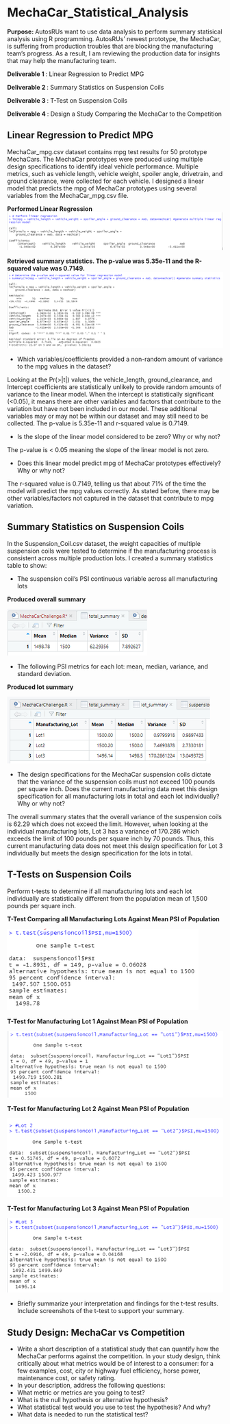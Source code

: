 # MechaCar_Statistical_Analysis

<b> Purpose: </b>
AutosRUs want to use data analysis to perform summary statisical analysis using R programming. AutosRUs’ newest prototype, the MechaCar, is suffering from production troubles that are blocking the manufacturing team’s progress. As a result, I am reviewing the production data for insights that may help the manufacturing team.

<b> Deliverable 1 </b>: Linear Regression to Predict MPG

<b> Deliverable 2 </b>: Summary Statistics on Suspension Coils

<b> Deliverable 3 </b>: T-Test on Suspension Coils

<b> Deliverable 4 </b>: Design a Study Comparing the MechaCar to the Competition


## Linear Regression to Predict MPG

MechaCar_mpg.csv dataset contains mpg test results for 50 prototype MechaCars. The MechaCar prototypes were produced using multiple design specifications to identify ideal vehicle performance. Multiple metrics, such as vehicle length, vehicle weight, spoiler angle, drivetrain, and ground clearance, were collected for each vehicle. I designed a linear model that predicts the mpg of MechaCar prototypes using several variables from the MechaCar_mpg.csv file. 

<b> Performed Linear Regression </b>
![img1](https://github.com/Soniaprogram/MechaCar_Statistical_Analysis/blob/main/Images/del1linregress.PNG)

<b> Retrieved summary statistics. The p-value was 5.35e-11 and the R-squared value was 0.7149. </b>
![img2](https://github.com/Soniaprogram/MechaCar_Statistical_Analysis/blob/main/Images/del1summary.PNG)

* Which variables/coefficients provided a non-random amount of variance to the mpg values in the dataset?

Looking at the Pr(>|t|) values, the vehicle_length, ground_clearance, and Intercept coefficients are statistically unlikely to provide random amounts of variance to the linear model. When the intercept is statistically significant (<0.05), it means there are other variables and factors that contribute to the variation but have not been included in our model. These additional variables may or may not be within our dataset and may still need to be collected. 
The p-value is 5.35e-11 and r-squared value is 0.7149. 


* Is the slope of the linear model considered to be zero? Why or why not?

The p-value is < 0.05 meaning the slope of the linear model is not zero. 


* Does this linear model predict mpg of MechaCar prototypes effectively? Why or why not?

The r-squared value is 0.7149, telling us that about 71% of the time the model will predict the mpg values correctly. As stated before, there may be other variables/factors not captured in the dataset that contribute to mpg variation. 


## Summary Statistics on Suspension Coils

In the Suspension_Coil.csv dataset, the weight capacities of multiple suspension coils were tested to determine if the manufacturing process is consistent across multiple production lots. I created a summary statistics table to show:

* The suspension coil’s PSI continuous variable across all manufacturing lots

<b> Produced overall summary </b>

![img3](https://github.com/Soniaprogram/MechaCar_Statistical_Analysis/blob/main/Images/del2total_summary.PNG)


* The following PSI metrics for each lot: mean, median, variance, and standard deviation.

<b> Produced lot summary </b>

![img4](https://github.com/Soniaprogram/MechaCar_Statistical_Analysis/blob/main/Images/del2lot_summary.PNG)


* The design specifications for the MechaCar suspension coils dictate that the variance of the suspension coils must not exceed 100 pounds per square inch. Does the current manufacturing data meet this design specification for all manufacturing lots in total and each lot individually? Why or why not?

The overall summary states that the overall variance of the suspension coils is 62.29 which does not exceed the limit. However, when looking at the individual manufacturing lots, Lot 3 has a variance of 170.286 which exceeds the limit of 100 pounds per square inch by 70 pounds. Thus, this current manufacturing data does not meet this design specification for Lot 3 individually but meets the design specification for the lots in total. 


## T-Tests on Suspension Coils

Perform t-tests to determine if all manufacturing lots and each lot individually are statistically different from the population mean of 1,500 pounds per square inch.

<b> T-Test Comparing all Manufacturing Lots Against Mean PSI of Population </b>

![img8](https://github.com/Soniaprogram/MechaCar_Statistical_Analysis/blob/main/Images/del3onesamplettest.PNG)

<b> T-Test for Manufacturing Lot 1 Against Mean PSI of Population </b>

![img5](https://github.com/Soniaprogram/MechaCar_Statistical_Analysis/blob/main/Images/del3Lot1.PNG)

<b> T-Test for Manufacturing Lot 2 Against Mean PSI of Population </b>

![img6](https://github.com/Soniaprogram/MechaCar_Statistical_Analysis/blob/main/Images/del3Lot2.PNG)

<b> T-Test for Manufacturing Lot 3 Against Mean PSI of Population </b>

![img7](https://github.com/Soniaprogram/MechaCar_Statistical_Analysis/blob/main/Images/del3Lot3.PNG)


* Briefly summarize your interpretation and findings for the t-test results. Include screenshots of the t-test to support your summary.


## Study Design: MechaCar vs Competition

* Write a short description of a statistical study that can quantify how the MechaCar performs against the competition. In your study design, think critically about what metrics would be of interest to a consumer: for a few examples, cost, city or highway fuel efficiency, horse power, maintenance cost, or safety rating.
* In your description, address the following questions:
* What metric or metrics are you going to test?
* What is the null hypothesis or alternative hypothesis?
* What statistical test would you use to test the hypothesis? And why?
* What data is needed to run the statistical test?

